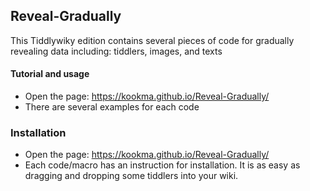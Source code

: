 ## Reveal-Gradually
This Tiddlywiky edition contains several pieces of code for gradually revealing data including: tiddlers, images, and texts

#### Tutorial and usage
* Open the page: https://kookma.github.io/Reveal-Gradually/
* There are several examples for each code

### Installation
* Open the page: https://kookma.github.io/Reveal-Gradually/
* Each code/macro has an instruction for installation. It is as easy as dragging and dropping some tiddlers into your wiki.

